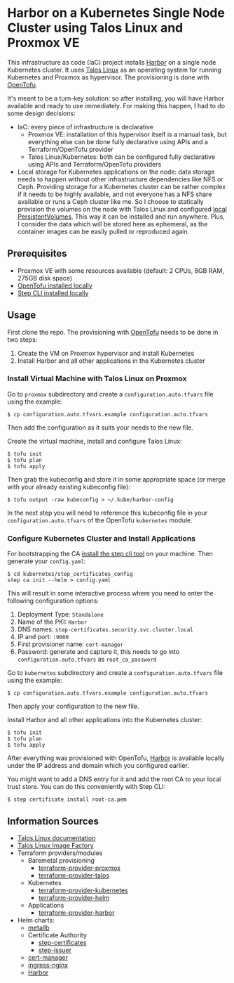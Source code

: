 # Harbor on a Kubernetes Single Node Cluster using Talos Linux and Proxmox VE
This infrastructure as code (IaC) project installs [Harbor](https://goharbor.io/) on a single node Kubernetes cluster.
It uses [Talos Linux](https://www.talos.dev/) as an operating system for running Kubernetes and Proxmox as hypervisor.
The provisioning is done with [OpenTofu](https://opentofu.org/).

It's meant to be a turn-key solution: so after installing, you will have Harbor available and ready to use immediately.
For making this happen, I had to do some design decisions:
* IaC: every piece of infrastructure is declarative
  * Proxmox VE: installation of this hypervisor itself is a manual task, but everything else can be done fully
    declarative using APIs and a Terraform/OpenTofu provider 
  * Talos Linux/Kubernetes: both can be configured fully declarative using APIs and Terraform/OpenTofu providers
* Local storage for Kubernetes applications on the node: data storage needs to happen without other infrastructure
  dependencies like NFS or Ceph. Providing storage for a Kubernetes cluster can be rather complex if it needs to be
  highly available, and not everyone has a NFS share available or runs a Ceph cluster like me. So I choose to statically
  provision the volumes on the node with Talos Linux and configured
  [local PersistentVolumes](https://kubernetes.io/docs/concepts/storage/volumes/#local).
  This way it can be installed and run anywhere. Plus, I consider the data which will be stored here as
  ephemeral, as the container images can be easily pulled or reproduced again. 
 
## Prerequisites
* Proxmox VE with some resources available (default: 2 CPUs, 8GB RAM, 275GB disk space)
* [OpenTofu installed locally](https://opentofu.org/docs/intro/install/)
* [Step CLI installed locally](https://smallstep.com/docs/step-cli/installation/)

## Usage
First clone the repo. The provisioning with [OpenTofu](https://opentofu.org/) needs to be done in two steps:
1. Create the VM on Proxmox hypervisor and install Kubernetes
2. Install Harbor and all other applications in the Kubernetes cluster

### Install Virtual Machine with Talos Linux on Proxmox
Go to `proxmox` subdirectory and create a `configuration.auto.tfvars` file using the example:
```shell
$ cp configuration.auto.tfvars.example configuration.auto.tfvars 
```
Then add the configuration as it suits your needs to the new file. 

Create the virtual machine, install and configure Talos Linux:
```shell
$ tofu init
$ tofu plan
$ tofu apply
```
Then grab the kubeconfig and store it in some appropriate space (or merge with your already existing kubeconfig file):
```shell
$ tofu output -raw kubeconfig > ~/.kube/harbor-config
```
In the next step you will need to reference this kubeconfig file in your `configuration.auto.tfvars` of the OpenTofu
`kubernetes` module.

### Configure Kubernetes Cluster and Install Applications
For bootstrapping the CA [install the step cli tool](https://smallstep.com/docs/step-cli/installation/) on your machine. Then generate your `config.yaml`:
```shell
$ cd kubernetes/step_certificates_config
step ca init --helm > config.yaml
```
This will result in some interactive process where you need to enter the following configuration options:

1. Deployment Type: `Standalone`
2. Name of the PKI: `Harbor`
3. DNS names: `step-certificates.security.svc.cluster.local`
4. IP and port: `:9000`
5. First provisioner name: `cert-manager`
6. Password: generate and capture it, this needs to go into `configuration.auto.tfvars` as `root_ca_password`

Go to `kubernetes` subdirectory and create a `configuration.auto.tfvars` file using the example:
```shell
$ cp configuration.auto.tfvars.example configuration.auto.tfvars 
```
Then apply your configuration to the new file. 

Install Harbor and all other applications into the Kubernetes cluster:
```shell
$ tofu init
$ tofu plan
$ tofu apply
```
After everything was provisioned with OpenTofu, [Harbor](https://goharbor.io/) is available locally under the IP
address and domain which you configured earlier.

You might want to add a DNS entry for it and add the root CA to your local trust store. You can do this conveniently
with Step CLI:
```shell
$ step certificate install root-ca.pem
```

## Information Sources
* [Talos Linux documentation](https://www.talos.dev/v1.8/)
* [Talos Linux Image Factory](https://factory.talos.dev/)
* Terraform providers/modules
  * Baremetal provisioning
    * [terraform-provider-proxmox](https://github.com/Telmate/terraform-provider-proxmox)
    * [terraform-provider-talos](https://github.com/siderolabs/terraform-provider-talos)
  * Kubernetes
    * [terraform-provider-kubernetes](https://github.com/hashicorp/terraform-provider-kubernetes)
    * [terraform-provider-helm](https://github.com/hashicorp/terraform-provider-helm)
  * Applications
    * [terraform-provider-harbor](https://github.com/goharbor/terraform-provider-harbor)
* Helm charts:
  * [metallb](https://github.com/metallb/metallb/tree/main/charts/metallb) 
  * Certificate Authority
    * [step-certificates](https://artifacthub.io/packages/helm/smallstep/step-certificates)
    * [step-issuer](https://artifacthub.io/packages/helm/smallstep/step-issuer)
  * [cert-manager](https://artifacthub.io/packages/helm/cert-manager/cert-manager)
  * [ingress-nginx](https://artifacthub.io/packages/helm/ingress-nginx/ingress-nginx)
  * [Harbor](https://github.com/goharbor/harbor-helm)
